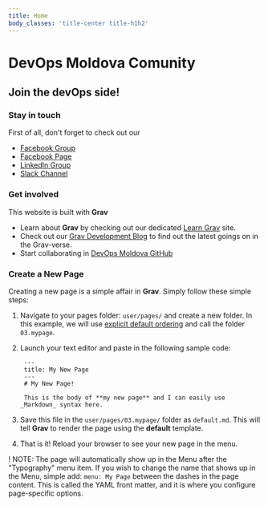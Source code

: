```yaml
---
title: Home
body_classes: 'title-center title-h1h2'
---
```


# DevOps Moldova Comunity
## Join the devOps side!

### Stay in touch
First of all, don't forget to check out our
* [Facebook Group](https://www.facebook.com/groups/devops.md/)
* [Facebook Page](https://www.facebook.com/devops.md/)
* [LinkedIn Group](https://www.linkedin.com/groups/13527841/)
* [Slack Channel](https://join.slack.com/t/devopsmd/shared_invite/zt-4ohkqths-get_wPjSSrYgTtIybwez0g)

### Get involved

This website is built with **Grav**
* Learn about **Grav** by checking out our dedicated [Learn Grav](http://learn.getgrav.org) site.
* Check out our [Grav Development Blog](http://getgrav.org/blog) to find out the latest goings on in the Grav-verse.
* Start collaborating in [DevOps Moldova GitHub](https://github.com/devops-md/www.devops.md)


### Create a New Page

Creating a new page is a simple affair in **Grav**.  Simply follow these simple steps:

1. Navigate to your pages folder: `user/pages/` and create a new folder.  In this example, we will use [explicit default ordering](http://learn.getgrav.org/content/content-pages) and call the folder `03.mypage`.
2. Launch your text editor and paste in the following sample code:

        ---
        title: My New Page
        ---
        # My New Page!

        This is the body of **my new page** and I can easily use _Markdown_ syntax here.

3. Save this file in the `user/pages/03.mypage/` folder as `default.md`. This will tell **Grav** to render the page using the **default** template.
4. That is it! Reload your browser to see your new page in the menu.

! NOTE: The page will automatically show up in the Menu after the "Typography" menu item. If you wish to change the name that shows up in the Menu, simple add: `menu: My Page` between the dashes in the page content. This is called the YAML front matter, and it is where you configure page-specific options.
